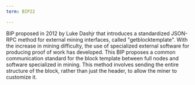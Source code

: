 ```yaml
---
term: BIP22

---
```

BIP proposed in 2012 by Luke Dashjr that introduces a standardized JSON-RPC method for external mining interfaces, called "getblocktemplate". With the increase in mining difficulty, the use of specialized external software for producing proof of work has developed. This BIP proposes a common communication standard for the block template between full nodes and software specialized in mining. This method involves sending the entire structure of the block, rather than just the header, to allow the miner to customize it.